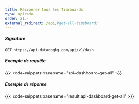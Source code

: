 ```yaml
---
title: Récupérer tous les Timeboards
type: apicode
order: 21.4
external_redirect: /api/#get-all-timeboards
---
```


##### Signature
`GET https://api.datadoghq.com/api/v1/dash`
##### Exemple de requête
{{< code-snippets basename="api-dashboard-get-all" >}}
##### Exemple de réponse
{{< code-snippets basename="result.api-dashboard-get-all" >}}


